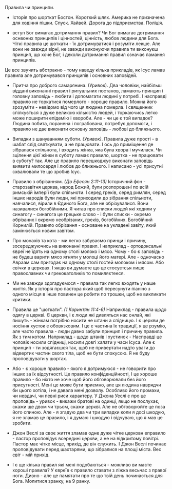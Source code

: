 Правила чи принципи.

- Історія про шорткат
  Бостон. Короткий шлях. Америка не призначена для ходіння пішки. Спуск. Хайвей. Дорога до підприємства. Поліція. 

- вступ
  Бог вимагає дотримання правил? Чи Бог вимагає дотримання оснвоних принципів і цінностей, цінність, любов людини для Бога. Чіткі правила це шоткати - їх дотримуватися і розуміти лекше. Але вони не завжди вірні, не завжди виконуючи правила ти виконуєш принцип, що хоче Бог, і деколи дотримання правил означає ламання принципів. 

Це все звучить абстракно - тому наведу кілька прикладів, як Ісус ламав правила але дотримувався принципів і основних заповідей.

- Притча про доброго самарянина. (Уривок). Два чоловіки, найбільш віддані виконанні правил і ритуальних постанов, ламають принцип і головну заповідь - любити і допомагати людині у потребі. І насправді правило не торкатися померлого -  хороше правило. Можна його зрозуміти - невідомо від чого ця людина померла. І священник спілкується з дуже великою кількістю людей, і торкаючись легко може поширити епідемію і хвороби. Але - чи це є той випадок? Людина побита, поранена і пограбована, потребує допомоги, і правило не дає виконати основну заповідь - любові до ближнього.

- Випадки з шануванням суботи. *(Уривок)*. Правила дуже прості - в шабат слід святкувати, а не працювати. І ось до приміщення де зібралася спільнота, і входить жінка, яка була хвора і мучилася. Чи зцілення цієї жінки в суботу ламає правило, шортка - не працювати в суботу? так. Але це правило перешкоджує виконати заповідь виявити милосердя і любов до ближнього. І написано - усі присутні схвалювали те що зробив Ісус. 

- Правило з обрізанням. *(До Ефесян 2:11-13)* Історичний фон - старозавітня церква, народ Божий, були розпорошені по всій римській імперії були спільноти. І серед греків, серед римлян, серед інших народів були люди, які приходили до зібрання спільноти, навчалися, вірили в Єдиного Бога, але не обрізувалися. Вони називалися богобійними. Я читав про списки людей які ходили у синагогу - синагога це грецьке слово - і були списки - окремо обрізаних і окремо необрізаних, греків, богобійних. Богобійний Корнилій. Правило обрізання - основане на укладені завіту, який замінюється новим завітом. 

- Про монахів та кота - ми легко забуваємо принци і причину, зосереджуючись на виконанні правил. І наприклад - ортодоксальні євреї не їдять на одному столі молоко і мясо. Чому - бо є заповідь - не будеш варити мясо ягняти у молоці його матері. Але - одночасно Авраам сам пригодає на одному столі гостей молоком і мясом. Або свічки в церквах. І якщо ви думаєте що це стосуєтсья лише православних чи грекокатоликів то помиляєтееся. 
  
- Ми не завжди здогадуємося - правила так легко входять у наше життя. Як у історія про пастора який щоб пересунути піаніно з одного місця в інше повинен це робити по трошки, щоб не викликати критики. 

- Правила це "шоткати". *(1 Коринтян 11:4-6)* Наприклад - правила щодо одягу в церкві. Є церкви, і є люди які дивляться нас онлай, які пишуть - жінкам потрібно носити не штани а спідницю. І є церкви де носіння хусток є обовязковим. І це є частина їх традиції, я це рзумію, але часто правила - люди давно забули принцип і причину правила. Як з тим котом. Наприклад - щодо штанів і хустинок - Насправді це чоловік носили спідниці, носили довгі халати у часи Ісуса. Але є принцип - ти зодягаєшся так, щоб не привертати надто уваги до відвертих частин свого тіла, щоб не бути спокусою. Я не буду проповідувати у шортах. 

- Або - є хороше правило - якого я дотримуюся - не говорити про інших за їх відсутності. Це правило конфіденційності, І це хороше правило - бо ніхто не хоче щоб його обговорювали без його присутності. Мені це може бути приємно, але ця людина наврядчи би цього хотіла, і не давала мені дозволу. Особливо його промахи, чи невдачі, чи певні риси характеру. У Джона Уеслі є про це проповідь - уривок - викажи братові на одинці, якщо не послухає, скажи ще двом чи трьом, скажи церкві. Але не обговорюйте це поза його спиною. Але - я згадую два чи три випадки коли я досі шкодую, я не зламав це правило, і я думаю і шкодую і відчуваю, що я мав це зробити. 

- Джон Веслі за своє життя зламав одне дуже чітке церковн еправило - пастор проповідує всередині церкви, а не на відкритому повітрі. Пастор має чітке місце, прихід, де він служить. І Джон Веслі починає проповідувати перед шахтарями, що зібралися на площі міста. Вес світ - мій прихід. 

- І є ще кілька правил які мені подобаються - можливо ви маєте хороші правила? У євреїв є правило ставати з ліжка весьчас з правої ноги. Дивно - але це памятати про те що твій день починається для Бога. Молитися зранку, на 9 ранку. 
